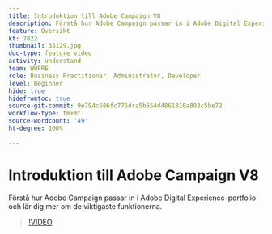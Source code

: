 ```yaml
---
title: Introduktion till Adobe Campaign V8
description: Förstå hur Adobe Campaign passar in i Adobe Digital Experience-portfolio och lär dig mer om de viktigaste funktionerna.
feature: Översikt
kt: 7822
thumbnail: 35129.jpg
doc-type: feature video
activity: understand
team: WWFRE
role: Business Practitioner, Administrator, Developer
level: Beginner
hide: true
hidefromtoc: true
source-git-commit: 9e794c686fc776dca5b554d4861810a802c5be72
workflow-type: tm+mt
source-wordcount: '49'
ht-degree: 100%

---
```



# Introduktion till Adobe Campaign V8

Förstå hur Adobe Campaign passar in i Adobe Digital Experience-portfolio och lär dig mer om de viktigaste funktionerna.

>[!VIDEO](https://video.tv.adobe.com/v/35129?quality=12)

